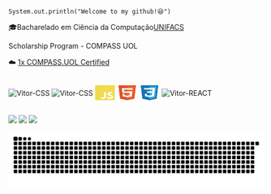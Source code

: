 <code>System.out.println("Welcome to my github!😆")</code>

<p>🎓Bacharelado em Ciência da Computação<a href="https://portal.anhembi.br/?gad_source=1&gclid=CjwKCAiApuCrBhAuEiwA8VJ6JiDseguF4XHpGJ1gHQAwfFJtjnb7r05FtNFFAayWa_aFYNKWyJLu0BoCi0MQAvD_BwE](https://landing.unifacs.br/cursos-de-faculdade?utm_source=search&utm_medium=cpc&utm_campaign=UNIFACS|GRAD|TODOS|INSTITUCIONAL-252|02|05|01|02|&utm_term=cpc&utm_content=Institucional&gad_source=1&gad_campaignid=21738190779&gbraid=0AAAAADo-O54lB5Y1cfE0lxfXSknUjK2ka&gclid=CjwKCAjw3f_BBhAPEiwAaA3K5BQax2K_X2d6C8H9AlHAtxwES_rubr5LeOuCIfv5J5gX6ruC0yd34xoCkhEQAvD_BwE&gclsrc=aw.ds)" target="blank_">UNIFACS</a></p>
<p>Scholarship Program - COMPASS UOL</a></p>
<p>☁️ <a href="https://www.credly.com/badges/db773eb9-df4c-41f1-a42a-b5b2cd08742e/linked_in_profile](https://mail-attachment.googleusercontent.com/attachment/u/0/?ui=2&ik=62fa8745cf&attid=0.1&permmsgid=msg-f:1755276045870971798&th=185bfe438ce43b96&view=att&zw&disp=inline&saddbat=ANGjdJ9VNKHTLET7Fj6I5tPFaaNb_S-l79Sn29Z-XyA_9IYzDYtCg8tlSTEI-vTZlG4o5ppkh6aZf1A2tB9SIxkhYQXPayiVZXGOakHRP55RKrrZ1K-NoubWhJ65kBhN8HTvuv5kFpXqmTYgBLoTIWnYykU1gOUb2H4hoRDwSZxxBmxrWoYWXgRknvU50Fhnna8VuXSd-9yIoYQMUeQY-QlSuotOfpo7iMt5BK7ckSuW7yRAfTO_n6cO_f4RbDQLajV1whQTekz3fJCqhAg21NgXESib8gNXuS2VuzaguX8d2-wmdm6zb6m8D8sijQsqLbD6Wlm8s9z2N5pULh4mzwxAFaUmJNzKVCZC-wLCouXsDB77aEpf74AwInlO38JVShbM11qkq9XTLEuWNsfgeyfXwzgwelZ84RZc0ZIjOAnQmN0zn294eDGIkwU6LftkeGRJko4rkvsrggcKk4Ly6XyI_MbZmZUKq8EU8gq3gx6ByDIVMNEIHQWHtmIulX-moSXkupLZK3ZOpi7omz-rCOYOYQtv2o7EiMOcN-bMIFMda-2xx827r-vJCW_5xjjafyEm4X4pIEE4XOUSEY7FvjN-7vZlMWKjUNJuCnvRlnJkOJ1uS97XEWfKpWqLisYW5yL-FGssEwpMvuCvzTnFQhDJvfTjzNM4y8X6GBUwebgn7sdX3Q_q9bZ-ko9iWynsglrHl8eKnLqKgPDs---i3gSO5oFKK6EyGvJ2_J-d9Vz0Y3umUfFjVlc1D-_XX_OV7AEGjPPp8UQ51qZpnvAH0eDFNRDAVv-rQQ1sRUEb5a8gVG_jGfyxo2Bn9GgGzQ-Yf78ztfucHyhk5dsaHJntByLLdnF-Ftss8q-gHJPgNpJ3Oi5jqE4myNKwce6LdgNyip5vZvs-2qQXINKj1X-2L7MUOCG0QI26t3EJph-CMI24f-_y9lKWcMxdYzoppGTjgrWJxtrUuNXObXizbY5wWFXq9cVQH_afNaipng-ihx0EJI0boybt-C2mgNx_7C64oH9j6jt31wnUfK5IeKD1DBF9PovesEbZOLdST-wNDlgEPtkbyne7eLOY4PF-FLOfm31489sSOFbdo8p62zLn)">1x COMPASS.UOL Certified</a></p>

<div style="display: inline_block"><br>
  <img align="center" alt="Vitor-CSS" height="30" width="40" src="https://cdn.jsdelivr.net/gh/devicons/devicon/icons/flutter/flutter-original.svg">            
  <img align="center" alt="Vitor-CSS" height="30" width="40" src="https://cdn.jsdelivr.net/gh/devicons/devicon/icons/android/android-original.svg">          
  <img align="center" alt="Vitor-Js" height="30" width="40" src="https://raw.githubusercontent.com/devicons/devicon/master/icons/javascript/javascript-plain.svg">
  <img align="center" alt="Vitor-HTML" height="30" width="40" src="https://raw.githubusercontent.com/devicons/devicon/master/icons/html5/html5-original.svg">
  <img align="center" alt="Vitor-CSS" height="30" width="40" src="https://raw.githubusercontent.com/devicons/devicon/master/icons/css3/css3-original.svg">
  <img align="center" alt="Vitor-REACT" height="30" width="40" src="https://download.logo.wine/logo/React_(web_framework)/React_(web_framework)-Logo.wine.png">
</div>
    
  ##
 
  <div> 
  <a href="https://www.instagram.com/dev.reiis/" target="_blank"><img src="https://img.shields.io/badge/-Instagram-%23E4405F?style=for-the-badge&logo=instagram&logoColor=white" target="_blank"></a>
  <a href = "mailto:contatovitorreiis@gmail.com"><img src="https://img.shields.io/badge/-Gmail-%23333?style=for-the-badge&logo=gmail&logoColor=white" target="_blank"></a>
  <a href="https://www.linkedin.com/in/vitor-reis-4a595b20a/" target="_blank"><img src="https://img.shields.io/badge/-LinkedIn-%230077B5?style=for-the-badge&logo=linkedin&logoColor=white" target="_blank"></a> 
 
![Snake animation](https://github.com/Vitorreiis/Vitorreiis/blob/output/github-contribution-grid-snake.svg)
    
</div>

